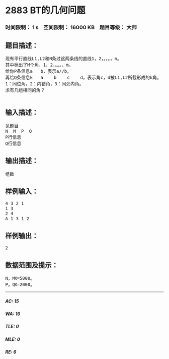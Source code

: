 # 2883 BT的几何问题   
### 时间限制： 1 s&nbsp;&nbsp;&nbsp;&nbsp;空间限制： 16000 KB&nbsp;&nbsp;&nbsp;&nbsp;题目等级： 大师  
## 题目描述：  

<pre>
现有平行直线L1,L2和N条过这两条线的直线1，2，。。。，n。
其中标出了M个角，1，2，。。。，m。
给你P条信息a   b，表示a//b。
再给Q条信息k   a    b    c    d，表示角c，d被L1,L2所截形成的k角。
1：同位角，2：内错角，3：同旁内角。
求有几组相同的角？
 
</pre>
  
  
## 输入描述：  

<pre>
见题目
N  M  P  Q
P行信息
Q行信息
</pre>
  
  
## 输出描述：  

<pre>
组数
</pre>
  
  
## 样例输入：  

<pre>
4 3 2 1
1 3
2 4
A 1 3 1 2
</pre>
  
  
## 样例输出：  

<pre>
2
</pre>
  
  
## 数据范围及提示：  

<pre>
N，M《=5000。
P，Q《=2000。
</pre>
  
  
***  

##### AC: 15  
##### WA: 16  
##### TLE: 0  
##### MLE: 0  
##### RE: 6  
